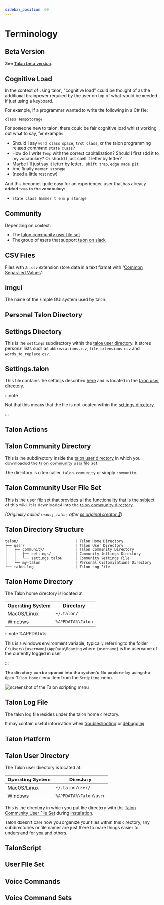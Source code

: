 ```yaml
---
sidebar_position: 60
---
```


# Terminology

## Beta Version

See [Talon beta version](./beta_talon.md).

## Cognitive Load

In the context of using talon, "cognitive load" could be thought of as the additional brainpower
required by the user on top of what would be needed if just using a keyboard.

For example, if a programmer wanted to write the following in a C# file:
```
class TempStorage
```

For someone new to talon, there could be fair cognitive load whilst working out what to say, for example:
- Should I say `word class space`, `trot class`, or the talon programming related command `state class`?
- How do I write `Temp` with the correct capitalization? Should I first add it to my vocabulary? Or should I just spell it letter by letter?
- Maybe I'll just say it letter by letter... `shift trap`, `edge made pit`
- And finally `hammer storage`
- (need a little rest now)

And this becomes quite easy for an experienced user that has already added `temp` to the vocabulary:
- `state class hammer t e m p storage`

## Community

Depending on context:
- The [talon community user file set](#talon-community-user-file-set)
- The group of users that support [talon on slack](../Help/talon-slack.md)

## CSV Files

Files with a `.csv` extension store data in a text format with "[Common Separated Values](/docs/Customization/Data%20Files/csv_files.md)". 

## imgui

The name of the simple GUI system used by talon.

## Personal Talon Directory



## Settings Directory

This is the `settings` subdirectory within the [talon user directory](#talon-community-directory).
It stores personal lists such as `abbreviations.csv`, `file_extensions.csv` and `words_to_replace.csv`.

## Settings.talon

This file contains the settings described [here](/docs/Customization/settings.md) and is located in the
[talon user directory](#talon-community-directory).

:::note

Not that this means that the file is not located within the [settings directory](#settings-directory).

:::

## Talon Actions

## Talon Community Directory

This is the subdirectory inside the [talon user directory](#talon-user-directory) in which you downloaded the
[talon community user file set](#talon-community-user-file-set).

The directory is often called `talon-community` or simply `community`.

## Talon Community User File Set

This is the [user file set](#user-file-set) that provides all the functionality that is the subject of this wiki.
It is downloaded into the [talon community directory](#talon-community-directory).

_(Originally called `knausj_talon`, after [its original creator :superhero:](https://github.com/knausj85))_

## Talon Directory Structure

```
talon/                          | Talon Home Directory
├── user/                       | Talon User Directory
│   ├── community/              | Talon Community Directory
│   │   ├── settings/           | Community Settings Directory
│   │   └── settings.talon      | Community Settings File
│   └── my-talon                | Personal Customizations Directory
└── talon.log                   | Talon Log File
```

## Talon Home Directory

The Talon home directory is located at:

| Operating System | Directory         |
| ---------------- | ----------------- |
| MacOS/Linux      | `~/.talon/`       |
| Windows          | `%APPDATA%\Talon` |

:::note %APPDATA%

This is a windows environment variable, typically referring to the folder `C:\Users\{username}\AppData\Roaming`
where `{username}` is the username of the currently logged in user.

:::

The directory can be opened into the system's file explorer by using the `Open Talon Home` menu item from the `Scripting` menu.

<img src="/img/talon_menu_open_talon_home.png/"
     alt="screenshot of the Talon scripting menu"
/>

## Talon Log File

The [talon log file](/docs/Customization/TalonScript/talon-log-file.md) resides under the [talon home directory](#talon-home-directory).

It may contain useful information when [troubleshooting](/docs/Resource%20Hub/Troubleshooting/basic-issues.md) or 
[debugging](/docs/Resource%20Hub/Troubleshooting/debugging.md).

## Talon Platform



## Talon User Directory

The Talon user directory is located at:

| Operating System | Directory              |
| ---------------- | ---------------------- |
| MacOS/Linux      | `~/.talon/user/`       |
| Windows          | `%APPDATA%\Talon\user` |


This is the directory in which you put the directory with the [Talon Community User File Set](#talon-community-user-file-set) during [installation](/docs/Resource%20Hub/Talon%20Installation/installation_guide.md).

Talon doesn't care how you organize your files within this directory, any subdirectories or file names are just there to make things easier to understand for you and others.

## TalonScript

## 

## User File Set

## Voice Commands

## Voice Command Sets
